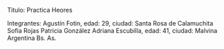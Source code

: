 Titulo: Practica Heores

Integrantes: 
Agustín Fotin, edad: 29, ciudad: Santa Rosa de Calamuchita
Sofia Rojas
Patricia González
Adriana Escubilla, edad: 41, ciudad: Malvina Argentina Bs. As.